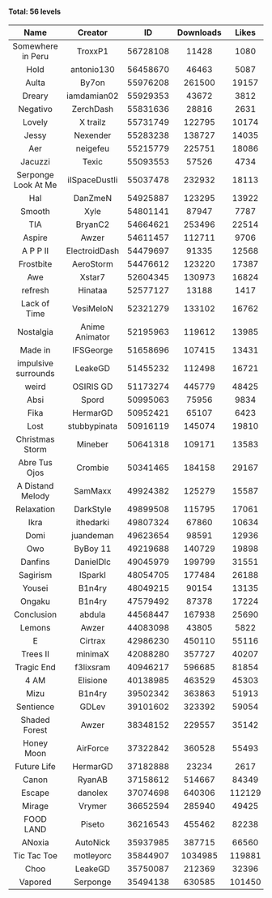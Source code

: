 #### Total: 56 levels

| Name | Creator | ID | Downloads | Likes |
|:---:|:---:|:---:|:---:|:---:|
| Somewhere in Peru | TroxxP1 | 56728108 | 11428 | 1080
| Hold | antonio130 | 56458670 | 46463 | 5087
| Aulta | By7on | 55976208 | 261500 | 19157
| Dreary | iamdamian02 | 55929353 | 43672 | 3812
| Negativo | ZerchDash | 55831636 | 28816 | 2631
| Lovely | X trailz | 55731749 | 122795 | 10174
| Jessy  | Nexender | 55283238 | 138727 | 14035
| Aer | neigefeu | 55215779 | 225751 | 18086
| Jacuzzi | Texic | 55093553 | 57526 | 4734
| Serponge Look At Me | iISpaceDustIi | 55037478 | 232932 | 18113
| Hal | DanZmeN | 54925887 | 123295 | 13922
| Smooth | Xyle | 54801141 | 87947 | 7787
|  TIA | BryanC2 | 54664621 | 253496 | 22514
| Aspire | Awzer  | 54611457 | 112711 | 9706
| A P P II | ElectroidDash | 54479697 | 91335 | 12568
| Frostbite | AeroStorm | 54476612 | 123220 | 17387
| Awe | Xstar7 | 52604345 | 130973 | 16824
| refresh | Hinataa | 52577127 | 13188 | 1417
| Lack of Time | VesiMeloN | 52321279 | 133102 | 16762
| Nostalgia | Anime Animator | 52195963 | 119612 | 13985
| Made in | IFSGeorge | 51658696 | 107415 | 13431
| impulsive surrounds | LeakeGD | 51455232 | 112498 | 16721
| weird | OSIRIS GD | 51173274 | 445779 | 48425
| Absi | Spord | 50995063 | 75956 | 9834
| Fika | HermarGD | 50952421 | 65107 | 6423
| Lost | stubbypinata | 50916119 | 145074 | 19810
| Christmas Storm | Mineber | 50641318 | 109171 | 13583
| Abre Tus Ojos | Crombie | 50341465 | 184158 | 29167
| A Distand Melody | SamMaxx | 49924382 | 125279 | 15587
| Relaxation | DarkStyle | 49899508 | 115795 | 17061
| Ikra  | ithedarki | 49807324 | 67860 | 10634
| Domi | juandeman | 49623654 | 98591 | 12936
| Owo | ByBoy 11 | 49219688 | 140729 | 19898
| Danfins | DanielDlc | 49045979 | 199799 | 31551
| Sagirism | ISparkI | 48054705 | 177484 | 26188
| Yousei | B1n4ry | 48049215 | 90154 | 13135
| Ongaku | B1n4ry | 47579492 | 87378 | 17224
| Conclusion | abdula | 44568447 | 167938 | 25690
| Lemons | Awzer  | 44083098 | 43805 | 5822
| E | Cirtrax | 42986230 | 450110 | 55116
| Trees II | minimaX | 42088280 | 357727 | 40207
| Tragic End | f3lixsram | 40946217 | 596685 | 81854
| 4 AM | Elisione | 40138985 | 463529 | 45303
| Mizu | B1n4ry | 39502342 | 363863 | 51913
| Sentience | GDLev | 39101602 | 323392 | 59054
| Shaded Forest | Awzer  | 38348152 | 229557 | 35142
| Honey Moon | AirForce | 37322842 | 360528 | 55493
| Future Life | HermarGD | 37182888 | 23234 | 2617
| Canon | RyanAB | 37158612 | 514667 | 84349
| Escape | danolex | 37074698 | 640306 | 112129
| Mirage | Vrymer | 36652594 | 285940 | 49425
| FOOD LAND | Piseto | 36216543 | 455462 | 82238
| ANoxia | AutoNick | 35937985 | 387715 | 66560
| Tic Tac Toe | motleyorc | 35844907 | 1034985 | 119881
| Choo | LeakeGD | 35750087 | 212369 | 32396
| Vapored | Serponge | 35494138 | 630585 | 101450
